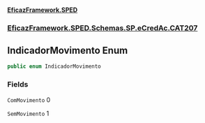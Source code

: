 #### [EficazFramework.SPED](EficazFrameworkSPED.md 'EficazFramework SPED')
### [EficazFramework.SPED.Schemas.SP.eCredAc.CAT207](EficazFramework.SPED.Schemas.SP.eCredAc.CAT207.md 'EficazFramework.SPED.Schemas.SP.eCredAc.CAT207')

## IndicadorMovimento Enum

```csharp
public enum IndicadorMovimento
```
### Fields

<a name='EficazFramework.SPED.Schemas.SP.eCredAc.CAT207.IndicadorMovimento.ComMovimento'></a>

`ComMovimento` 0

<a name='EficazFramework.SPED.Schemas.SP.eCredAc.CAT207.IndicadorMovimento.SemMovimento'></a>

`SemMovimento` 1
